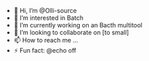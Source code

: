 - 👋 Hi, I’m @Olli-source
- 👀 I’m interested in Batch
- 🌱 I’m currently working on an Bacth multitool
- 💞️ I’m looking to collaborate on [to small]
- 📫 How to reach me ...
- ⚡ Fun fact: @echo off

<!---
Olli-source/Olli-source is a ✨ special ✨ repository because its `README.md` (this file) appears on your GitHub profile.
You can click the Preview link to take a look at your changes.
--->
